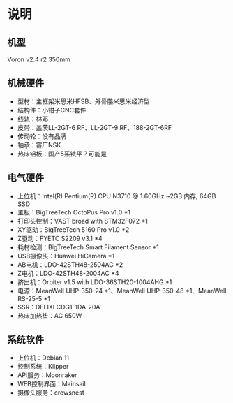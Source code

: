 # 说明

## 机型
Voron v2.4 r2 350mm

## 机械硬件
* 型材：主框架米思米HFSB、外骨骼米思米经济型
* 结构件：小钳子CNC套件
* 线轨：林邓
* 皮带：盖茨LL-2GT-6 RF、LL-2GT-9 RF、188-2GT-6RF
* 传动轮：没有品牌
* 轴承：寨厂NSK
* 热床铝板：国产5系铣平？可能是

## 电气硬件
* 上位机：Intel(R) Pentium(R) CPU N3710 @ 1.60GHz ~2GB 内存, 64GB SSD
* 主板：BigTreeTech OctoPus Pro v1.0 *1
* 打印头控制：VAST broad with STM32F072 *1
* XY驱动：BigTreeTech 5160 Pro v1.0 *2
* Z驱动：FYETC S2209 v3.1 *4
* 耗材检测：BigTreeTech Smart Filament Sensor *1
* USB摄像头：Huawei HiCamera *1
* AB电机：LDO-42STH48-2504AC *2
* Z电机：LDO-42STH48-2004AC *4
* 挤出机：Orbiter v1.5 with LDO-36STH20-1004AHG *1
* 电源：MeanWell UHP-350-24 *1、MeanWell UHP-350-48 *1、MeanWell RS-25-5 *1
* SSR：DELIXI CDG1-1DA-20A
* 热床加热垫：AC 650W

## 系统软件
* 上位机：Debian 11
* 控制系统：Klipper
* API服务：Moonraker
* WEB控制界面：Mainsail
* 摄像头服务：crowsnest
